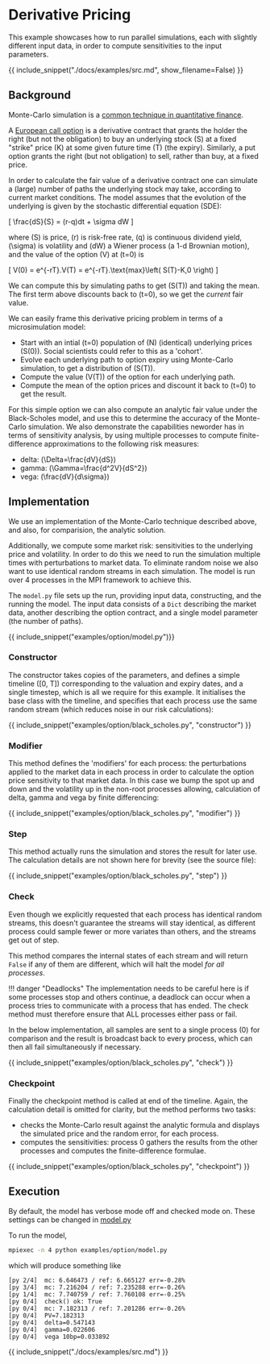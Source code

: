 # Derivative Pricing

This example showcases how to run parallel simulations, each with slightly different input data, in order to compute sensitivities to the input parameters.

{{ include_snippet("./docs/examples/src.md", show_filename=False) }}

## Background

Monte-Carlo simulation is a [common technique in quantitative finance](https://en.wikipedia.org/wiki/Monte_Carlo_methods_in_finance).

A [European call option](https://en.wikipedia.org/wiki/Call_option) is a derivative contract that grants the holder the right (but not the obligation) to buy an underlying stock \(S\) at a fixed "strike" price \(K\) at some given future time \(T\) (the expiry). Similarly, a put option grants the right (but not obligation) to sell, rather than buy, at a fixed price.

In order to calculate the fair value of a derivative contract one can simulate a (large) number of paths the underlying stock may take, according to current market conditions. The model assumes that the evolution of the underlying is given by the stochastic differential equation (SDE):

\[
\frac{dS}{S} = (r-q)dt + \sigma dW
\]

where \(S\) is price, \(r\) is risk-free rate, \(q\) is continuous dividend yield, \(\sigma\) is volatility and \(dW\) a Wiener process (a 1-d Brownian motion), and the value of the option \(V\) at \(t=0\) is

\[
V(0) = e^{-rT}.V(T) = e^{-rT}.\text{max}\left( S(T)-K,0 \right)
\]

We can compute this by simulating paths to get \(S(T)\) and taking the mean. The first term above discounts back to \(t=0\), so we get the *current* fair value.

We can easily frame this derivative pricing problem in terms of a microsimulation model:

- Start with an intial \(t=0\) population of \(N\) (identical) underlying prices \(S(0)\). Social scientists could refer to this as a 'cohort'.
- Evolve each underlying path to option expiry using Monte-Carlo simulation, to get a distribution of \(S(T)\).
- Compute the value \(V(T)\) of the option for each underlying path.
- Compute the mean of the option prices and discount it back to \(t=0\) to get the result.

For this simple option we can also compute an analytic fair value under the Black-Scholes model, and use this to determine the accuracy of the Monte-Carlo simulation. We also demonstrate the capabilities neworder has in terms of sensitivity analysis, by using multiple processes to compute finite-difference approximations to the following risk measures:

- delta: \(\Delta=\frac{dV}{dS}\)
- gamma: \(\Gamma=\frac{d^2V}{dS^2}\)
- vega: \(\frac{dV}{d\sigma}\)

## Implementation

We use an implementation of the Monte-Carlo technique described above, and also, for comparision, the analytic solution.

Additionally, we compute some market risk: sensitivities to the underlying price and volatility. In order to do this we need to run the simulation multiple times with perturbations to market data. To eliminate random noise we also want to use identical random streams in each simulation. The model is run over 4 processes in the MPI framework to achieve this.

The `model.py` file sets up the run, providing input data, constructing, and the running the model. The input data consists of a `Dict` describing the market data, another describing the option contract, and a single model parameter (the number of paths).

{{ include_snippet("examples/option/model.py")}}

### Constructor

The constructor takes copies of the parameters, and defines a simple timeline \([0, T]\) corresponding to the valuation and expiry dates, and a single timestep, which is all we require for this example. It initialises the base class with the timeline, and specifies that each process use the same random stream (which reduces noise in our risk calculations):

{{ include_snippet("examples/option/black_scholes.py", "constructor") }}

### Modifier

This method defines the 'modifiers' for each process: the perturbations applied to the market data in each process in order to calculate the option price sensitivity to that market data. In this case we bump the spot up and down and the volatility up in the non-root processes allowing, calculation of delta, gamma and vega by finite differencing:

{{ include_snippet("examples/option/black_scholes.py", "modifier") }}

### Step

This method actually runs the simulation and stores the result for later use. The calculation details are not shown here for brevity (see the source file):

{{ include_snippet("examples/option/black_scholes.py", "step") }}

### Check

Even though we explicitly requested that each process has identical random streams, this doesn't guarantee the streams will stay identical, as different process could sample fewer or more variates than others, and the streams get out of step.

This method compares the internal states of each stream and will return `False` if any of them are different, which will halt the model _for all processes_.

!!! danger "Deadlocks"
    The implementation needs to be careful here is if some processes stop and others continue, a deadlock can occur when a process tries to communicate with a process that has ended. The check method must therefore ensure that ALL processes either pass or fail.

In the below implementation, all samples are sent to a single process (0) for comparison and the result is broadcast back to every process, which can then all fail simultaneously if necessary.

{{ include_snippet("examples/option/black_scholes.py", "check") }}

### Checkpoint

Finally the checkpoint method is called at end of the timeline. Again, the calculation detail is omitted for clarity, but the method performs two tasks:

- checks the Monte-Carlo result against the analytic formula and displays the simulated price and the random error, for each process.
- computes the sensitivities: process 0 gathers the results from the other processes and computes the finite-difference formulae.

{{ include_snippet("examples/option/black_scholes.py", "checkpoint") }}

## Execution

By default, the model has verbose mode off and checked mode on. These settings can be changed in [model.py]()

To run the model,

```bash
mpiexec -n 4 python examples/option/model.py
```
which will produce something like

```text
[py 2/4]  mc: 6.646473 / ref: 6.665127 err=-0.28%
[py 3/4]  mc: 7.216204 / ref: 7.235288 err=-0.26%
[py 1/4]  mc: 7.740759 / ref: 7.760108 err=-0.25%
[py 0/4]  check() ok: True
[py 0/4]  mc: 7.182313 / ref: 7.201286 err=-0.26%
[py 0/4]  PV=7.182313
[py 0/4]  delta=0.547143
[py 0/4]  gamma=0.022606
[py 0/4]  vega 10bp=0.033892
```

{{ include_snippet("./docs/examples/src.md") }}
